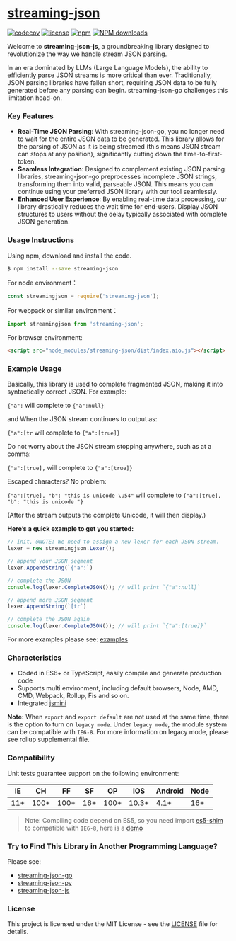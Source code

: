 # [streaming-json](https://github.com/karminski/streaming-json-js)
[![codecov](https://codecov.io/gh/karminski/streaming-json-js/graph/badge.svg?token=N8TO15P7XE)](https://codecov.io/gh/karminski/streaming-json-js)
[![license](https://img.shields.io/badge/license-MIT-blue.svg)](https://github.com/karminski/streaming-json-js/blob/master/LICENSE)
[![npm](https://img.shields.io/badge/npm-0.1.0-orange.svg)](https://www.npmjs.com/package/streaming-json)
[![NPM downloads](http://img.shields.io/npm/dm/streaming-json.svg?style=flat-square)](http://www.npmtrends.com/streaming-json)

Welcome to **streaming-json-js**, a groundbreaking library designed to revolutionize the way we handle stream JSON parsing.  

In an era dominated by LLMs (Large Language Models), the ability to efficiently parse JSON streams is more critical than ever. Traditionally, JSON parsing libraries have fallen short, requiring JSON data to be fully generated before any parsing can begin. streaming-json-go challenges this limitation head-on.

### Key Features

- **Real-Time JSON Parsing**: With streaming-json-go, you no longer need to wait for the entire JSON data to be generated. This library allows for the parsing of JSON as it is being streamed (this means JSON stream can stops at any position), significantly cutting down the time-to-first-token.
- **Seamless Integration**: Designed to complement existing JSON parsing libraries, streaming-json-go preprocesses incomplete JSON strings, transforming them into valid, parseable JSON. This means you can continue using your preferred JSON library with our tool seamlessly.
- **Enhanced User Experience**: By enabling real-time data processing, our library drastically reduces the wait time for end-users. Display JSON structures to users without the delay typically associated with complete JSON generation.


### Usage Instructions

Using npm, download and install the code. 

```bash
$ npm install --save streaming-json
```

For node environment：

```js
const streamingjson = require('streaming-json');
```

For webpack or similar environment：

```js
import streamingjson from 'streaming-json';
```

For browser environment:

```html
<script src="node_modules/streaming-json/dist/index.aio.js"></script>
```

### Example Usage

Basically, this library is used to complete fragmented JSON, making it into syntactically correct JSON. For example:

```{"a":``` will complete to ```{"a":null}```

and When the JSON stream continues to output as:

```{"a":[tr``` will complete to ```{"a":[true]}```

Do not worry about the JSON stream stopping anywhere, such as at a comma:

```{"a":[true],``` will complete to ```{"a":[true]}```

Escaped characters? No problem:  

```{"a":[true], "b": "this is unicode \u54"``` will complete to ```{"a":[true], "b": "this is unicode "}``` 

(After the stream outputs the complete Unicode, it will then display.)


**Here’s a quick example to get you started:**

```javascript
// init, @NOTE: We need to assign a new lexer for each JSON stream.
lexer = new streamingjson.Lexer();

// append your JSON segment
lexer.AppendString(`{"a":`)

// complete the JSON
console.log(lexer.CompleteJSON()); // will print `{"a":null}`

// append more JSON segment
lexer.AppendString(`[tr`)

// complete the JSON again
console.log(lexer.CompleteJSON()); // will print `{"a":[true]}`
```


For more examples please see: [examples](./examples/)

### Characteristics

- Coded in ES6+ or TypeScript, easily compile and generate production code
- Supports multi environment, including default browsers, Node, AMD, CMD, Webpack, Rollup, Fis and so on.
- Integrated [jsmini](https://github.com/jsmini)

**Note:** When `export` and `export default` are not used at the same time, there is the option to 
turn on `legacy mode`. Under `legacy mode`, the module system can be compatible with `IE6-8`. For more information on legacy mode, 
please see rollup supplemental file. 

### Compatibility
Unit tests guarantee support on the following environment:

| IE   | CH   | FF   | SF   | OP   | IOS  | Android   | Node  |
| ---- | ---- | ---- | ---- | ---- | ---- | ---- | ----- |
| 11+   | 100+ | 100+  | 16+   | 100+  | 10.3+   | 4.1+   | 16+ |

> Note: Compiling code depend on ES5, so you need import [es5-shim](http://github.com/es-shims/es5-shim/) to compatible with `IE6-8`, here is a [demo](./examples/simple-json-stream/demo-global.html)


### Try to Find This Library in Another Programming Language?

Please see:

- [streaming-json-go](https://github.com/karminski/streaming-json-go)
- [streaming-json-py](https://github.com/karminski/streaming-json-py)
- [streaming-json-js](https://github.com/karminski/streaming-json-js)


### License

This project is licensed under the MIT License - see the [LICENSE](./LICENSE) file for details.

